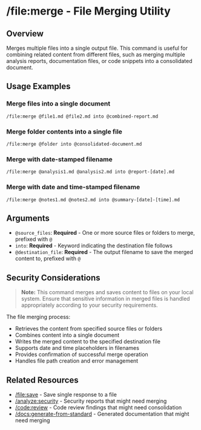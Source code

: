 # /file:merge - File Merging Utility

## Overview

Merges multiple files into a single output file. This command is useful for combining related content from different files, such as merging multiple analysis reports, documentation files, or code snippets into a consolidated document.

## Usage Examples

### Merge files into a single document
```qwen
/file:merge @file1.md @file2.md into @combined-report.md
```

### Merge folder contents into a single file
```qwen
/file:merge @folder into @consolidated-document.md
```

### Merge with date-stamped filename
```qwen
/file:merge @analysis1.md @analysis2.md into @report-[date].md
```

### Merge with date and time-stamped filename
```qwen
/file:merge @notes1.md @notes2.md into @summary-[date]-[time].md
```

## Arguments

- `@source_files`: **Required** - One or more source files or folders to merge, prefixed with `@`
- `into`: **Required** - Keyword indicating the destination file follows
- `@destination_file`: **Required** - The output filename to save the merged content to, prefixed with `@`

## Security Considerations

> **Note:** This command merges and saves content to files on your local system. Ensure that sensitive information in merged files is handled appropriately according to your security requirements.

The file merging process:
- Retrieves the content from specified source files or folders
- Combines content into a single document
- Writes the merged content to the specified destination file
- Supports date and time placeholders in filenames
- Provides confirmation of successful merge operation
- Handles file path creation and error management

## Related Resources

- [/file:save](save.md) - Save single response to a file
- [/analyze:security](../analyze/security.md) - Security reports that might need merging
- [/code:review](../code/review.md) - Code review findings that might need consolidation
- [/docs:generate-from-standard](../docs/generate-from-standard.md) - Generated documentation that might need merging